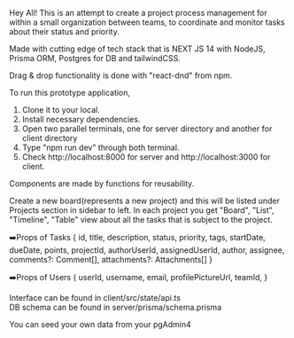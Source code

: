 Hey All! This is an attempt to create a project process management for within a small organization between teams, to coordinate and monitor tasks about their status and priority.

Made with cutting edge of tech stack that is NEXT JS 14 with NodeJS, Prisma ORM, Postgres for DB and tailwindCSS.

Drag & drop functionality is done with "react-dnd" from npm.

To run this prototype application, 
  1. Clone it to your local.
  2. Install necessary dependencies.
  3. Open two parallel terminals, one for server directory and another for client directory
  4. Type "npm run dev" through both terminal.
  5. Check http://localhost:8000 for server and http://localhost:3000 for client.

Components are made by functions for reusability.

  Create a new board(represents a new project) and this will be listed under Projects section in sidebar to left.
  In each project you get "Board", "List", "Timeline", "Table" view about all the tasks that is subject to the project.

  
➡️Props of Tasks {
    id, title, description, status, priority, tags, startDate, dueDate, points, projectId, authorUserId, assignedUserId, author, assignee,
  comments?: Comment[], attachments?: Attachments[]
  }

➡️Props of Users {  userId, username, email, profilePictureUrl, teamId,  }


Interface can be found in client/src/state/api.ts </br>
DB schema can be found in server/prisma/schema.prisma

  
You can seed your own data from your pgAdmin4 
